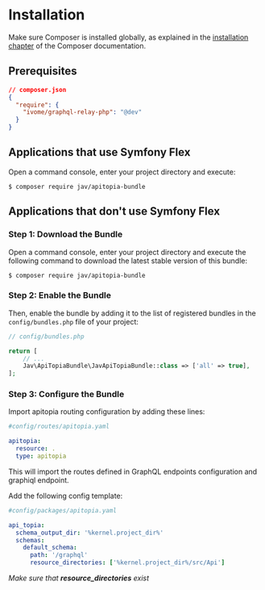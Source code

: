 Installation
============

Make sure Composer is installed globally, as explained in the
[installation chapter](https://getcomposer.org/doc/00-intro.md)
of the Composer documentation.

Prerequisites
-------------

```json
// composer.json
{
  "require": {
    "ivome/graphql-relay-php": "@dev"
  }
}
```

Applications that use Symfony Flex
----------------------------------

Open a command console, enter your project directory and execute:

```console
$ composer require jav/apitopia-bundle
```

Applications that don't use Symfony Flex
----------------------------------------

### Step 1: Download the Bundle

Open a command console, enter your project directory and execute the
following command to download the latest stable version of this bundle:

```console
$ composer require jav/apitopia-bundle
```

### Step 2: Enable the Bundle

Then, enable the bundle by adding it to the list of registered bundles
in the `config/bundles.php` file of your project:

```php
// config/bundles.php

return [
    // ...
    Jav\ApiTopiaBundle\JavApiTopiaBundle::class => ['all' => true],
];
```

### Step 3: Configure the Bundle

Import apitopia routing configuration by adding these lines:

```yaml
#config/routes/apitopia.yaml

apitopia:
  resource: .
  type: apitopia
```
This will import the routes defined in GraphQL endpoints configuration and graphiql endpoint.

Add the following config template:

```yaml
#config/packages/apitopia.yaml

api_topia:
  schema_output_dir: '%kernel.project_dir%'
  schemas:
    default_schema:
      path: '/graphql'
      resource_directories: ['%kernel.project_dir%/src/Api']
```
*Make sure that **resource_directories** exist*

